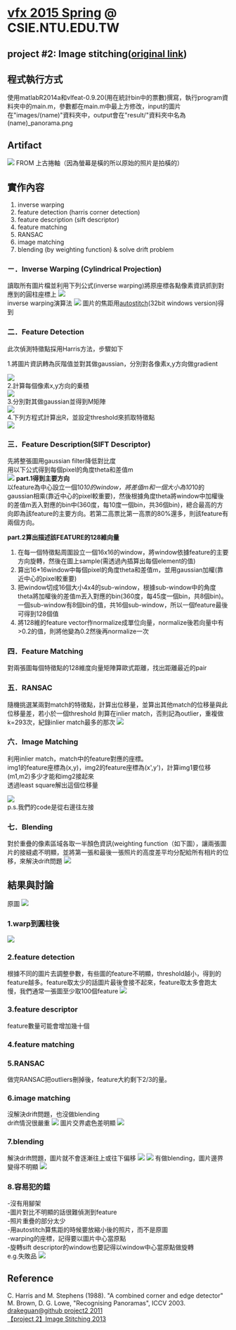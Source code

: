 # [vfx 2015 Spring](http://www.csie.ntu.edu.tw/~cyy/courses/vfx/15spring/ "Digital Visual Effects 2011 Spring") @ CSIE.NTU.EDU.TW
## project #2: Image stitching([original link](http://www.csie.ntu.edu.tw/%7Ecyy/courses/vfx/15spring/assignments/proj2/))

## 程式執行方式
使用matlabR2014a和vlfeat-0.9.20(用在統計bin中的票數)撰寫，執行program資料夾中的main.m，參數都在main.m中最上方修改，input的圖片在"images/(name)"資料夾中，output會在"result/"資料夾中名為(name)_panorama.png

## Artifact
![](https://github.com/chiahan/vfx-project2-image-stitching/blob/master/artifact/tesv_panorama_crop.png)
FROM 上古捲軸（因為螢幕是橫的所以原始的照片是拍橫的）

## 實作內容
1. inverse warping
2. feature detection (harris corner detection)
3. feature description (sift descriptor)
4. feature matching 
5. RANSAC 
6. image matching 
7. blending (by weighting function) & solve drift problem

### ㄧ．Inverse Warping (Cylindrical Projection)
讀取所有圖片檔並利用下列公式(inverse warping)將原座標各點像素資訊抓到對應到的圓柱座標上
![](https://cloud.githubusercontent.com/assets/11753996/7479938/9666b6e4-f397-11e4-8e81-eb6802f78ce5.png)  
inverse warping演算法
![](https://cloud.githubusercontent.com/assets/11717755/7517036/432fc122-f505-11e4-9d64-657c76583af6.PNG)
圖片的焦距用[autostitch](http://www.cs.bath.ac.uk/brown/autostitch/autostitch.html)(32bit windows version)得到

### 二．Feature Detection
  此次偵測特徵點採用Harris方法，步驟如下
  
1.將圖片資訊轉為灰階值並對其做gaussian，分別對各像素x,y方向做gradient
<div style="display;block">
<img src="https://cloud.githubusercontent.com/assets/11753996/7479958/ae6d9942-f397-11e4-803a-2d2b13e4d830.png">
</div>
2.計算每個像素x,y方向的乗積
<div style="display;block">
<img src="https://cloud.githubusercontent.com/assets/11753996/7479971/bf91ac7c-f397-11e4-8ba5-044e3a2ec64e.png">
</div>
3.分別對其做gaussian並得到M矩陣
<div style="display;block">
<img src="https://cloud.githubusercontent.com/assets/11753996/7479977/c94ada04-f397-11e4-9887-e8316cbedc89.png">
</div>
4.下列方程式計算出R，並設定threshold來抓取特徵點
<div style="display;block">
<img src="https://cloud.githubusercontent.com/assets/11753996/7479983/d3771f7e-f397-11e4-8d31-c6e40ace745b.png">
</div>

### 三．Feature Description(SIFT Descriptor)
先將整張圖用gaussian filter降低對比度<br>
用以下公式得到每個pixel的角度theta和差值m<br>
![](https://cloud.githubusercontent.com/assets/11753996/7479988/dfeb8d4e-f397-11e4-96ca-948f76613b13.png)
<b>part.1得到主要方向<br></b>
以feature為中心設立一個10*10的window，將差值m和一個大小為10*10的gaussian相乘(靠近中心的pixel較重要)，然後根據角度theta將window中加權後的差值m丟入對應的bin中(360度，每10度一個bin，共36個bin)，總合最高的方向即為該feature的主要方向。若第二高票比第一高票的80%還多，則該feature有兩個方向。<br>


<b>part.2算出描述該FEATURE的128維向量<br></b>
1. 在每一個特徵點周圍設立一個16x16的window，將window依據feature的主要方向旋轉，然後在圖上sample(需透過內插算出每個element的值)<br>
2. 算出16*16window中每個pixel的角度theta和差值m，並用gaussian加權(靠近中心的pixel較重要)<br>
3. 把window切成16個大小4x4的sub-window，根據sub-window中的角度theta將加權後的差值m丟入對應的bin(360度，每45度一個bin，共8個bin)。一個sub-window有8個bin的值，共16個sub-window，所以一個feature最後可得到128個值<br>
4. 將128維的feature vector作normalize成單位向量，normalize後若向量中有>0.2的值，則將他變為0.2然後再normalize一次
### 四．Feature Matching
  對兩張圖每個特徵點的128維度向量矩陣算歐式距離，找出距離最近的pair
  
### 五．RANSAC
  隨機挑選某兩對match的特徵點，計算出位移量，並算出其他match的位移量與此位移量差，若小於一個threshold
則算在inlier match，否則記為outlier，重複做k=293次，紀錄inlier match最多的那次
![](https://cloud.githubusercontent.com/assets/11717755/7517086/8014b84a-f505-11e4-9b89-33ab3d601f69.PNG)

### 六．Image Matching
  利用inlier match，match中的feature對應的座標。<br>
  img1的feature座標為(x,y)，img2的feature座標為(x',y')，計算img1要位移(m1,m2)多少才能和img2接起來<br>
  透過least square解出這個位移量
<div style="display;block">
<img src="https://cloud.githubusercontent.com/assets/11717755/7517622/b130a116-f508-11e4-911d-69819e9d3d57.png">
</div>
  p.s.我們的code是從右邊往左接
  
### 七．Blending
  對於重疊的像素區域各取一半顏色資訊(weighting function（如下圖），讓兩張圖片的接縫處不明顯，並將第一張和最後一張照片的高度差平均分配給所有相片的位移，來解決drift問題
![](https://cloud.githubusercontent.com/assets/11717755/7515751/4d65ec9c-f4fc-11e4-93ca-0d23908be9e3.PNG)

## 結果與討論
原圖
![](https://cloud.githubusercontent.com/assets/11717755/7514220/3cd46060-f4ee-11e4-98d1-4066220b3167.png)
### 1.warp到圓柱後
![](https://cloud.githubusercontent.com/assets/11717755/7515694/d03ce798-f4fb-11e4-8800-88285d61a2dd.png)
### 2.feature detection
根據不同的圖片去調整參數，有些圖的feature不明顯，threshold越小，得到的feature越多。feature取太少的話圖片最後會接不起來，feature取太多會跑太慢，我們通常一張圖至少取100個feature
![](https://cloud.githubusercontent.com/assets/11717755/7520417/291f0680-f519-11e4-8430-9d2adb4fabd2.png)
### 3.feature descriptor
feature數量可能會增加幾十個
### 4.feature matching
### 5.RANSAC
做完RANSAC把outliers刪掉後，feature大約剩下2/3的量。
### 6.image matching
沒解決drift問題，也沒做blending<br>
drift情況很嚴重
![](https://github.com/chiahan/vfx-project2-image-stitching/blob/master/results/parrington_panorama_drift.png)
圖片交界處色差明顯
![](https://github.com/chiahan/vfx-project2-image-stitching/blob/master/results/grail_panorama_drift.png)
### 7.blending
解決drift問題，圖片就不會逐漸往上或往下偏移
![](https://cloud.githubusercontent.com/assets/11717755/7521656/48a91438-f522-11e4-9705-0c0ad26c4102.png)
![](https://github.com/chiahan/vfx-project2-image-stitching/blob/master/results/grail_panorama_erase_drift.png)
有做blending，圖片邊界變得不明顯
![](https://github.com/chiahan/vfx-project2-image-stitching/blob/master/results/grail_panorama.png)
### 8.容易犯的錯
-沒有用腳架<br>
-圖片對比不明顯的話很難偵測到feature<br>
-照片重疊的部分太少<br>
-用autostitch算焦距的時候要放縮小後的照片，而不是原圖<br>
-warping的座標，記得要以圖片中心當原點<br>
-旋轉sift descriptor的window也要記得以window中心當原點做旋轉<br>
e.g.失敗品
![](https://github.com/chiahan/vfx-project2-image-stitching/blob/master/results/tree_panorama_3_500.png)
## Reference
C. Harris and M. Stephens (1988). "A combined corner and edge detector"<br>
M. Brown, D. G. Lowe, "Recognising Panoramas", ICCV 2003.<br>
[drakeguan@github project2 2011](https://github.com/drakeguan/vfx11spring_project2)<br>
[【project 2】Image Stitching 2013](http://vfx2013chl.blogspot.tw/2013/04/project-2image-stitching.html)<br>
